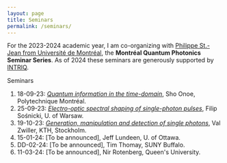 ```yaml
---
layout: page
title: Seminars 
permalink: /seminars/
---
```



For the 2023-2024 academic year, I am co-organizing with [Philippe St.-Jean from Université de Montréal](https://psjlab.ca/), the **Montréal Quantum Photonics Seminar Series**. As of 2024 these seminars are generously supported by [INTRIQ](https://www.intriq.org/).

Seminars

1. 18-09-23: [*Quantum information in the time-domain*](seminars/00.md),  Sho Onoe, Polytechnique Montréal.
2. 25-09-23: [*Electro-optic spectral shaping of single-photon pulses*](seminars/01.md), Filip Sośnicki, U. of Warsaw.
3. 19-10-23: [*Generation, manipulation and detection of single photons*](seminars/02.md), Val Zwiller, KTH, Stockholm.
4. 15-01-24: [To be announced], Jeff Lundeen, U. of Ottawa.
5. DD-02-24: [To be announced], Tim Thomay, SUNY Buffalo.
6. 11-03-24: [To be announced], Nir Rotenberg, Queen's University.




